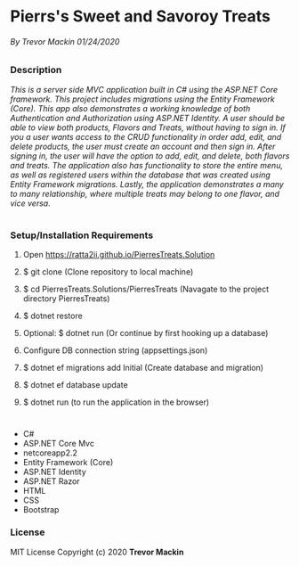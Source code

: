 # **Pierrs's Sweet and Savoroy Treats**

###### By Trevor Mackin 01/24/2020  

### **Description**

_This is a server side MVC application built in C# using the ASP.NET Core framework. This project includes migrations using the Entity Framework (Core). This app also demonstrates a working knowledge of both Authentication and Authorization using ASP.NET Identity. A user should be able to view both products, Flavors and Treats, without having to sign in. If you a user wants access to the CRUD functionality in order add, edit, and delete products, the user must create an account and then sign in. After signing in, the user will have the option to add, edit, and delete, both flavors and treats. The application also has functionality to store the entire menu, as well as registered users within the database that was created using Entity Framework migrations. Lastly, the application demonstrates a many to many relationship, where multiple treats may belong to one flavor, and vice versa._

#
###  **Setup/Installation Requirements**

1. Open https://ratta2ii.github.io/PierresTreats.Solution
2. $ git clone <repoName> (Clone repository to local machine)
3. $ cd PierresTreats.Solutions/PierresTreats (Navagate to the project directory PierresTreats)
4. $ dotnet restore
5. Optional: $ dotnet run (Or continue by first hooking up a database)

6. Configure DB connection string (appsettings.json) 
7. $ dotnet ef migrations add Initial (Create database and migration)
8. $ dotnet ef database update
9. $ dotnet run (to run the application in the browser)

#
* C#
* ASP.NET Core Mvc
* netcoreapp2.2
* Entity Framework (Core)
* ASP.NET Identity
* ASP.NET Razor
* HTML
* CSS
* Bootstrap

### **License**

MIT License
Copyright (c) 2020 **Trevor Mackin**
